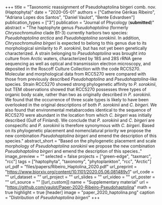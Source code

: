 +++
title = "Taxonomic reassignment of Pseudohaptolina birgeri comb. nov. (Haptophyta)"
date = "2020-05-01"
authors = ["Catherine Gérikas Ribeiro", "Adriana Lopes dos Santos", "Daniel Vaulot", "Bente Edvardsen"]
publication_types = ["3"]
publication = "Journal of Phycology (**submitted**)"
abstract = "The haptophyte genus *Pseudohaptolina* (formerly *Chrysochromulina* clade B1-3) currently harbors two species: *Pseudohaptolina arctica* and *Pseudohaptolina sorokinii*. In addition,  *Chrysochromulina birgeri* is expected to belong to this genus due to its morphological similarity to *P. sorokinii*, but has not yet been genetically characterized. A strain belonging to *Pseudohaptolina* was brought into culture from Arctic waters, characterized by 18S and 28S rRNA gene sequencing as well as optical and transmission electron microscopy, and deposited in the Roscoff Culture Collection with the code RCC5270. Molecular and morphological data from RCC5270 were compared with those from previously described *Pseudohaptolina* and *Pseudohaptolina*-like species. Strain RCC5270 showed strong phylogenetic affinity to *P. sorokinii*, but TEM observations showed that RCC5270 possesses three types of organic body scale, rather than two as originally described in *P. sorokinii*. We found that the occurrence of three scale types is likely to have been overlooked in the original descriptions of both *P. sorokinii* and *C. birgeri*. We also found that environmental metabarcodes identical to the sequence of RCC5270 were abundant in the location from which *C. birgeri* was initially described (Gulf of Finland). We conclude that *P. sorokinii* and *C. birgeri* are conspecific and *P. sorokinii* is therefore synonymous with *C. birgeri*. Based on its phylogenetic placement and nomenclatural priority we propose the new combination *Pseudohaptolina birgeri* and emend the description of this species."
abstract_short = "Based on the phylogenetic placement and scale morphology of *Pseudohaptolina sorokinii* we propose the new combination *Pseudohaptolina birgeri* and emend the description of this species.."
image_preview = ""
selected = false
projects = ["green-edge", "taxmarc", "rcc"]
tags = ["haptophyta", "taxonomy", "phytoplankton", "rcc", "Arctic"]
url_pdf = "files/papers/Ribeiro_Haptolina_2020.pdf"
url_preprint = "https://www.biorxiv.org/content/10.1101/2020.05.06.081489v1"
url_code = ""
url_dataset = ""
url_project = ""
url_slides = ""
url_video = ""
url_poster = ""
url_source = ""
[[url_custom]]
    name = "Supplementary material"
    url = "https://github.com/vaulot/Paper-2020-Ribeiro-Pseudohaptolina"
math = true
highlight = true
[header]
image = "paper_2020_haptolina.png"
caption = "Distribution of *Pseudohaptolina birgeri*"
+++
